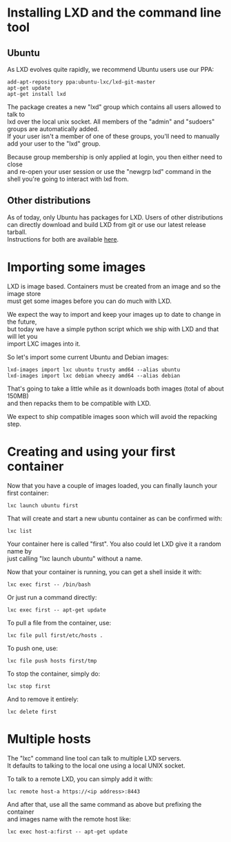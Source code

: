 # Installing LXD and the command line tool
## Ubuntu
As LXD evolves quite rapidly, we recommend Ubuntu users use our PPA:

    add-apt-repository ppa:ubuntu-lxc/lxd-git-master
    apt-get update
    apt-get install lxd

The package creates a new "lxd" group which contains all users allowed to talk to  
lxd over the local unix socket. All members of the "admin" and "sudoers" groups are automatically added.  
If your user isn't a member of one of these groups, you'll need to manually add your user to the "lxd" group.

Because group membership is only applied at login, you then either need to close  
and re-open your user session or use the "newgrp lxd" command in the shell you're going to interact with lxd from.

## Other distributions
As of today, only Ubuntu has packages for LXD. Users of other distributions  
can directly download and build LXD from git or use our latest release tarball.  
Instructions for both are available [here](/lxd/downloads).

# Importing some images
LXD is image based. Containers must be created from an image and so the image store  
must get some images before you can do much with LXD.

We expect the way to import and keep your images up to date to change in the future,  
but today we have a simple python script which we ship with LXD and that will let you  
import LXC images into it.

So let's import some current Ubuntu and Debian images:

    lxd-images import lxc ubuntu trusty amd64 --alias ubuntu
    lxd-images import lxc debian wheezy amd64 --alias debian

That's going to take a little while as it downloads both images (total of about 150MB)  
and then repacks them to be compatible with LXD.

We expect to ship compatible images soon which will avoid the repacking step.

# Creating and using your first container
Now that you have a couple of images loaded, you can finally launch your first container:

    lxc launch ubuntu first

That will create and start a new ubuntu container as can be confirmed with:

    lxc list

Your container here is called "first". You also could let LXD give it a random name by  
just calling "lxc launch ubuntu" without a name.

Now that your container is running, you can get a shell inside it with:

    lxc exec first -- /bin/bash

Or just run a command directly:

    lxc exec first -- apt-get update

To pull a file from the container, use:

    lxc file pull first/etc/hosts .

To push one, use:

    lxc file push hosts first/tmp

To stop the container, simply do:

    lxc stop first

And to remove it entirely:

    lxc delete first

# Multiple hosts
The "lxc" command line tool can talk to multiple LXD servers.  
It defaults to talking to the local one using a local UNIX socket.

To talk to a remote LXD, you can simply add it with:

    lxc remote host-a https://<ip address>:8443

And after that, use all the same command as above but prefixing the container  
and images name with the remote host like:

    lxc exec host-a:first -- apt-get update
